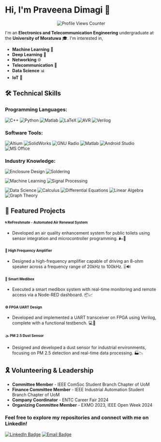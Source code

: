 # Hi, I'm Praveena Dimagi 👋

<p align="center">
  <img src="https://komarev.com/ghpvc/?username=dmpcd&color=yellow" alt="Profile Views Counter">
</p>

I'm an **Electronics and Telecommunication Engineering** undergraduate at the **University of Moratuwa** 🎓. I'm interested in,

- **Machine Learning** 🤖
- **Deep Learning** 🧠
- **Networking**  🌐
- **Telecommunication** 📡
- **Data Science** 📊
- **IoT** 🔗

## 🛠 Technical Skills

### Programming Languages:
![C++](https://img.shields.io/badge/-C%2B%2B-00599C?style=flat&logo=c%2B%2B&logoColor=white)
![Python](https://img.shields.io/badge/-Python-3776AB?style=flat&logo=python&logoColor=white)
![Matlab](https://img.shields.io/badge/-Matlab-0076A8?style=flat&logo=mathworks)
![LaTeX](https://img.shields.io/badge/-LaTeX-008080?style=flat&logo=latex&logoColor=white)
![AVR](https://img.shields.io/badge/-AVR-FF3E00?style=flat&logo=atmel)
![Verilog](https://img.shields.io/badge/-Verilog-00C7B7?style=flat&logo=verilog)

### Software Tools:
![Altium](https://img.shields.io/badge/-Altium-0078D7?style=flat&logo=altiumdesigner)
![SolidWorks](https://img.shields.io/badge/-SolidWorks-EF3B2D?style=flat&logo=solidworks)
![GNU Radio](https://img.shields.io/badge/-GNU%20Radio-083D77?style=flat&logo=gnuradio)
![Matlab](https://img.shields.io/badge/-Matlab-0076A8?style=flat&logo=mathworks)
![Android Studio](https://img.shields.io/badge/-Android%20Studio-3DDC84?style=flat&logo=androidstudio&logoColor=white)
![MS Office](https://img.shields.io/badge/-MS%20Office-D83B01?style=flat&logo=microsoftoffice&logoColor=white)

### Industry Knowledge:
![Enclosure Design](https://img.shields.io/badge/-Enclosure%20Design-9C27B0?style=flat&logo=solidworks&logoColor=white)
![Soldering](https://img.shields.io/badge/-Soldering-F48024?style=flat&logo=raspberrypi)


![Machine Learning](https://img.shields.io/badge/-Machine%20Learning-3776AB?style=flat&logo=tensorflow&logoColor=white)
![Signal Processing](https://img.shields.io/badge/-Signal%20Processing-008080?style=flat&logo=gnuradio&logoColor=white)


![Data Science](https://img.shields.io/badge/-Data%20Science-4CAF50?style=flat&logo=python&logoColor=white)
![Calculus](https://img.shields.io/badge/-Calculus-6A1B9A?style=flat&logo=mathworks&logoColor=white)
![Differential Equations](https://img.shields.io/badge/-Differential%20Equations-0288D1?style=flat&logo=mathworks&logoColor=white)
![Linear Algebra](https://img.shields.io/badge/-Linear%20Algebra-FF5252?style=flat&logo=mathworks&logoColor=white)
![Graph Theory](https://img.shields.io/badge/-Graph%20Theory-8E24AA?style=flat&logo=mathworks&logoColor=white)


## 🌟 Featured Projects

#### <small>🌀 **ReFreshmate - Automated Air Renewal System**</small>
- Developed an air quality enhancement system for public toilets using sensor integration and microcontroller programming. 🌬️🚽

#### <small>🎵 **High Frequency Amplifier**</small>
- Designed a high-frequency amplifier capable of driving an 8-ohm speaker across a frequency range of 20kHz to 100kHz. 🎚️🔊

#### <small>💊 **Smart Medibox**</small>
- Executed a smart medibox system with real-time monitoring and remote access via a Node-RED dashboard. 📦📈

#### <small>⚙️ **FPGA UART Design**</small>
- Developed and implemented a UART transceiver on FPGA using Verilog, complete with a functional testbench. 💻🔧

#### <small>🌫️ **PM 2.5 Dust Sensor**</small>
- Designed and developed a dust sensor for industrial environments, focusing on PM 2.5 detection and real-time data processing. 🏭📉


## 🎗 Volunteering & Leadership
- **Committee Member** - IEEE ComSoc Student Branch Chapter of UoM
- **Finance Committee Member** - IEEE Industrial Automation Student Branch Chapter of UoM
- **Company Coordinator** - ENTC Career Fair 2024
- **Organizing Committee Member** - EXMO 2023, IEEE Open Week 2024

### Feel free to explore my repositories and connect with me on LinkedIn!

[![LinkedIn Badge](https://img.shields.io/badge/-LinkedIn-blue?style=flat-square&logo=Linkedin&logoColor=white&link=https://www.linkedin.com/in/praveen-dissanayaka/)](https://www.linkedin.com/in/dmpcd)
[![Email Badge](https://img.shields.io/badge/Email-praveendissanayaka63%40gmail.com-red?style=flat-square&logo=Gmail&logoColor=white)](mailto:praveendissanayaka63@gmail.com)

